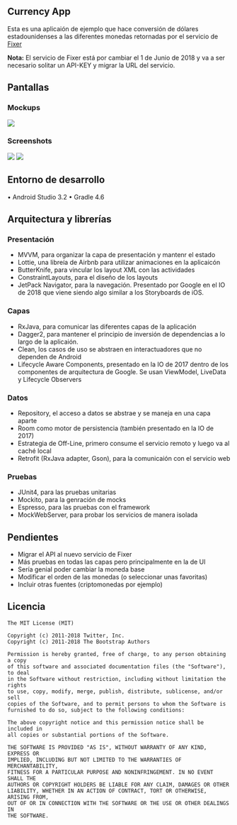 ## Currency App

Esta es una aplicaión de ejemplo que hace conversión de dólares estadounidenses a las diferentes monedas retornadas por el servicio de [Fixer](https://github.com/fixerAPI/fixer)

**Nota:** El servicio de Fixer está por cambiar el 1 de Junio de 2018  y va a ser necesario solitar un API-KEY y migrar la URL del servicio.

## Pantallas

### Mockups
![](https://github.com/maxcruz/currency_app/blob/master/screens/mockup.jpg?raw=true)
### Screenshots
![](https://github.com/maxcruz/currency_app/blob/master/screens/screen-splash.png?raw=true)
![](https://github.com/maxcruz/currency_app/blob/master/screens/screen-rates.png?raw=true)

## Entorno de desarrollo
• Android Studio 3.2
• Gradle 4.6

## Arquitectura y librerías

### Presentación

* MVVM, para organizar la capa de presentación y mantenr el estado
* Lottie, una libreía de Airbnb para utilizar animaciones en la aplicaicón
* ButterKnife, para vincular los layout XML con las actividades
* ConstraintLayouts, para el diseño de los layouts
* JetPack Navigator, para la navegación. Presentado por Google en el IO de 2018 que viene siendo algo similar a los Storyboards de iOS.

### Capas
* RxJava, para comunicar las diferentes capas de la aplicación
* Dagger2, para mantener el principio de inversión de dependencias a lo largo de la aplicaión.
* Clean, los casos de uso se abstraen en interactuadores que no dependen de Android
* Lifecycle Aware Components, presentado en la IO de 2017 dentro de los componentes de arquitectura de Google. Se usan ViewModel, LiveData y Lifecycle Observers

### Datos
* Repository, el acceso a datos se abstrae y se maneja en una capa aparte
* Room como motor de persistencia (también presentado en la IO de 2017)
* Estrategia de Off-Line, primero consume el servicio remoto y luego va al caché local
* Retrofit (RxJava adapter, Gson), para la comunicaión con el servicio web

### Pruebas
* JUnit4, para las pruebas unitarias
* Mockito, para la genración de mocks
* Espresso, para las pruebas con el framework
* MockWebServer, para probar los servicios de manera isolada

## Pendientes

* Migrar el API al nuevo servicio de Fixer
* Más pruebas en todas las capas pero principalmente en la de UI
* Sería genial poder cambiar la moneda base
* Modificar el orden de las monedas (o seleccionar unas favoritas)
* Incluir otras fuentes (criptomonedas por ejemplo)

## Licencia
```
The MIT License (MIT)

Copyright (c) 2011-2018 Twitter, Inc.
Copyright (c) 2011-2018 The Bootstrap Authors

Permission is hereby granted, free of charge, to any person obtaining a copy
of this software and associated documentation files (the "Software"), to deal
in the Software without restriction, including without limitation the rights
to use, copy, modify, merge, publish, distribute, sublicense, and/or sell
copies of the Software, and to permit persons to whom the Software is
furnished to do so, subject to the following conditions:

The above copyright notice and this permission notice shall be included in
all copies or substantial portions of the Software.

THE SOFTWARE IS PROVIDED "AS IS", WITHOUT WARRANTY OF ANY KIND, EXPRESS OR
IMPLIED, INCLUDING BUT NOT LIMITED TO THE WARRANTIES OF MERCHANTABILITY,
FITNESS FOR A PARTICULAR PURPOSE AND NONINFRINGEMENT. IN NO EVENT SHALL THE
AUTHORS OR COPYRIGHT HOLDERS BE LIABLE FOR ANY CLAIM, DAMAGES OR OTHER
LIABILITY, WHETHER IN AN ACTION OF CONTRACT, TORT OR OTHERWISE, ARISING FROM,
OUT OF OR IN CONNECTION WITH THE SOFTWARE OR THE USE OR OTHER DEALINGS IN
THE SOFTWARE.
```
